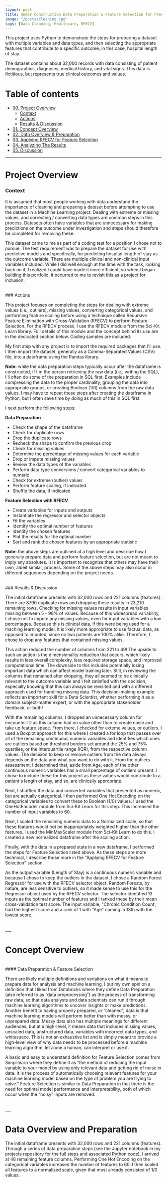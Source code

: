 ```yaml
---
layout: post
title: Under Construction Data Preparation & Feature Selection for Predicting Length of Stay
image: "/posts/cleaning.jpg"
tags: [Data Cleaning, Healthcare, RFECV]
---
```


This project uses Python to demonstrate the steps for preparing a dataset with multiple variables and data types, and then selecting the appropriate features that contribute to a specific outcome; in this case, hospital length of stay.

The dataset contains about 32,000 records with data consisting of patient demographics, diagnoses, medical history, and vital signs. This data is fictitious, but represents true clinical outcomes and values. 


# Table of contents

- [00. Project Overview](#overview-main)
    - [Context](#overview-context)
    - [Actions](#overview-actions)
    - [Results & Discussion](#overview-results)
- [01. Concept Overview](#concept-overview)
- [02. Data Overview & Preparation](#data-overview)
- [03. Applying RFECV for Feature Selection](#rfecv-application)
- [04. Analyzing The Results](#rfecv-results)
- [05. Discussion](#discussion)

___

# Project Overview  <a name="overview-main"></a>

### Context <a name="overview-context"></a>

It is assumed that most people working with data understand the importance of cleaning and preparing a dataset before attempting to use the dataset in a Machine Learning project. Dealing with extreme or missing values, and correcting / converting data types are common steps in this process. Datasets often have variables that are unnecessary for making predictions on the outcome under investigation and steps should therefore be completed for removing these. 

This dataset came to me as part of a coding test for a position I chose not to pursue. The test requirement was to prepare the dataset for use with predictive models and specifically, for predicting hospital length of stay as the outcome variable. There are multiple clinical and non-clinical input variables included. While I did well enough at the time with the task, looking back on it, I realized I could have made it more efficient, so when I began building this portfolio, it occurred to me to revisit this as a project for inclusion.

<br>
### Actions <a name="overview-actions"></a>

This project focuses on completing the steps for dealing with extreme values (i.e., outliers), missing values, converting categorical values, and performing feature scaling before using a technique called Recursive Feature Elimination with Cross-Validation (RFECV) to perform Feature Selection. For the RFECV process, I use the RFECV module from the Sci-Kit Learn library.  Full details of this module and the concept behind its use are in the dedicated section below. Coding samples are included.

My first step with any project is to import the required packages that I'll use. I then import the dataset, generally as a Comma-Separated Values (CSV) file, into a dataframe using the Pandas library. 

**Note:** while the data preparation steps typically occur after the dataframe is constructed, if I'm the person retrieving the raw data (i.e., writing the SQL), I'll often do some of the preparation in SQL first. Examples include compressing the data to the proper cardinality, grouping the data into appropriate groups, or creating Boolean (1/0) columns from the raw data values. I may have to repeat these steps after creating the dataframe in Python, but I often save time by doing as much of this in SQL first.

I next perform the following steps:

**Data Preparation** 

* Check the shape of the dataframe
* Check for duplicate rows
* Drop the duplicate rows
* Recheck the shape to confirm the previous drop
* Check for missing values
* Determine the percentage of missing values for each variable
* Drop or impute missing values
* Review the data types of the variables
* Perform data type conversions / convert categorical variables to numeric
* Check for extreme (outlier) values
* Perform feature scaling, if indicated
* Shuffle the data, if indicated


**Feature Selection with RFECV** 

* Create variables for inputs and outputs
* Instantiate the regressor and selector objects
* Fit the variables
* Identify the optimal number of features
* Identify the chosen features
* Plot the results for the optimal number 
* Sort and rank the chosen features by an appropriate statistic

**Note:** the above steps are outlined at a high level and describe how I generally prepare data and perform feature selection, but are not meant to imply any absolutes. It is important to recognize that others may have their own, albeit similar, process. Some of the above steps may also occur in different sequences depending on the project needs.

<br>
### Results & Discussion <a name="overview-results"></a>

The initial dataframe presents with 32,000 rows and 221 columns (features). There are 8790 duplicate rows and dropping these results in 23,210 remaining rows. Checking for missing values results in input variables missing between 5 - 98% of values. Because of this widespread variability, I chose not to impute any missing values, even for input variables with a low percentages. Because this is clinical data, if this were being used for a maching learning model, it is likely more appropriate to use factual data, as opposed to imputed, since no two patients are 100% alike. Therefore, I chose to drop any features that contained missing values. 

This action reduced the number of columns from 221 to 49! The upside to such an action is the dimensionality reduction that occurs, which likely results in less overall complexity, less required storage space, and improved computational time. The downside to this includes potentially losing important data which can affect model training later. Still, in reviewing the columns that remained after dropping, they all seemed to be clinically relevant to the outcome variable and I felt satisfied with the decision, especially knowing that this can always be revisited and with a different approach used for handling missing data. This decision-making example reflects an important skill for a Data Scientist, whether performing it as a domain subject-matter expert, or with the appropriate stakeholder feedback, or both!

With the remaining columns, I dropped an unnecessary column for encounter ID as this column had no value other than to create noise and take up feature space. From there, I checked for exteme values, or outliers. I used a Boxplot approach for this where I created a for loop that passes over all of the remaining continuous numeric variables and identifies which ones are outliers based on threshold borders set around the 25% and 75% quartiles, or the interquartile range (IQR), from the respective column values. The decision to keep or remove outliers from the data always depends on the data and what you want to do with it. From the outliers assessment, I determined that, aside from Age, each of the other continuous numeric variables has a small percentage of outliers present. I chose to include these for this project as these values would contribute to a patient's length of stay, and so, are clinically appropriate. 

Next, I shuffled the data and converted variables that presented as numeric, but are actually categorical. I then performed One Hot Encoding on the categorical variables to convert these to Boolean (1/0) values. I used the OneHotEncoder module from Sci-Kit Learn for this step. This increased the number of input variables to 60.

Next, I scaled the remaining numeric data to a Normalized scale, so that these features would not be inappropriately weighted higher than the other features. I used the MinMaxScaler module from Sci-Kit Learn to do this. I created a new normalized dataframe after the scaling action.

Finally, with the data in a prepared state in a new dataframe, I performed the steps for Feature Selection listed above. As these steps are more technical, I describe those more in the "Applying RFECV for Feature Selection" section. 

As the output variable (Length of Stay) is a continuous numeric variable and because I chose to keep the outliers in the dataset, I chose a Random Forest Regressor for use with the RFECV selector object. Random Forests, by nature, are less sensitive to outliers, so it made sense to use this for the Regressor object used by the RFECV selector. The selector identified 13 inputs as the optimal number of features and I ranked these by their mean cross-validation test score. The input variable, "Chronic Condition Count', had the highest score and a rank of 1 with "Age" coming in 13th with the lowest score. 

<br>
___

# Concept Overview  <a name="concept-overview"></a>

<br>
#### Data Preparation & Feature Selection

There are likely multiple definitions and variations on what it means to prepare data for analysis and machine learning. I put my own spin on a definition that I liked from Databricks where they define Data Preparation (also referred to as “data preprocessing”) as the process of transforming raw data, so that data analysts and data scientists can run it through machine learning algorithms to uncover insights or make predictions. Another benefit to having properly prepared, or “cleaned”, data is that machine learning models will perform better than with messy, or unprepared data. Messy data also has multiple meanings for different audiences, but at a high-level, it means data that includes missing values, unscaled data, unstructured data, variables with incorrect data types, and whitespace. This is not an exhaustive list and is simply meant to provide a high-level view of why data needs to be processed before a machine learning algorithm, let alone a human, can interpret or use it.

A basic and easy to understand definition for Feature Selection comes from Simplilearn where they define it as “the method of reducing the input variable to your model by using only relevant data and getting rid of noise in data. It is the process of automatically choosing relevant features for your machine learning model based on the type of problem you are trying to solve.” Feature Selection is similar to Data Preparation in that there is the need for optimal model performance and interpretability, both of which occur when the “noisy” inputs are removed.

<br>
___

# Data Overview and Preparation <a name="data-overview"></a>

The initial dataframe presents with 32,000 rows and 221 columns (features). Through a series of data preparation steps (see the Jupyter notebook in my projects repository for the full steps and associated Python code), I arrived at 48 remaining feature columns. Performing One Hot Encoding on the categorical variables increased the number of features to 60. I then scaled all features to a normalized scale, given that most already consisted of 1/0 values.








